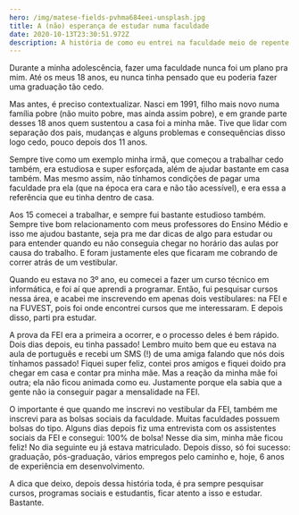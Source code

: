 ```yaml
---
hero: /img/matese-fields-pvhma684eei-unsplash.jpg
title: A (não) esperança de estudar numa faculdade
date: 2020-10-13T23:30:51.972Z
description: A história de como eu entrei na faculdade meio de repente
---
```

Durante a minha adolescência, fazer uma faculdade nunca foi um plano pra mim. Até os meus 18 anos, eu nunca tinha pensado que eu poderia fazer uma graduação tão cedo.

Mas antes, é preciso contextualizar. Nasci em 1991, filho mais novo numa família pobre (não muito pobre, mas ainda assim pobre), e em grande parte desses 18 anos quem sustentou a casa foi a minha mãe. Tive que lidar com separação dos pais, mudanças e alguns problemas e consequências disso logo cedo, pouco depois dos 11 anos.

Sempre tive como um exemplo minha irmã, que começou a trabalhar cedo também, era estudiosa e super esforçada, além de ajudar bastante em casa também. Mas mesmo assim, não tínhamos condições de pagar uma faculdade pra ela (que na época era cara e não tão acessível), e era essa a referência que eu tinha dentro de casa.

Aos 15 comecei a trabalhar, e sempre fui bastante estudioso também. Sempre tive bom relacionamento com meus professores do Ensino Médio e isso me ajudou bastante, seja pra me dar dicas de algo para estudar ou para entender quando eu não conseguia chegar no horário das aulas por causa do trabalho. E foram justamente eles que ficaram me cobrando de correr atrás de um vestibular.

Quando eu estava no 3º ano, eu comecei a fazer um curso técnico em informática, e foi aí que aprendi a programar. Então, fui pesquisar cursos nessa área, e acabei me inscrevendo em apenas dois vestibulares: na FEI e na FUVEST, pois foi onde encontrei cursos que me interessaram. E depois disso, parti pra estudar.

A prova da FEI era a primeira a ocorrer, e o processo deles é bem rápido. Dois dias depois, eu tinha passado! Lembro muito bem que eu estava na aula de português e recebi um SMS (!) de uma amiga falando que nós dois tínhamos passado! Fiquei super feliz, contei pros amigos e fiquei doido pra chegar em casa e contar pra minha mãe. Mas a reação da minha mãe foi outra; ela não ficou animada como eu. Justamente porque ela sabia que a gente não ia conseguir pagar a mensalidade na FEI.

O importante é que quando me inscrevi no vestibular da FEI, também me inscrevi para as bolsas sociais da faculdade. Muitas faculdades possuem bolsas do tipo. Alguns dias depois fiz uma entrevista com os assistentes sociais da FEI e consegui: 100% de bolsa! Nesse dia sim, minha mãe ficou feliz! No dia seguinte eu já estava matriculado. Depois disso, só foi sucesso: graduação, pós-graduação, vários empregos pelo caminho e, hoje, 6 anos de experiência em desenvolvimento.

A dica que deixo, depois dessa história toda, é pra sempre pesquisar cursos, programas sociais e estudantis, ficar atento a isso e estudar. Bastante.